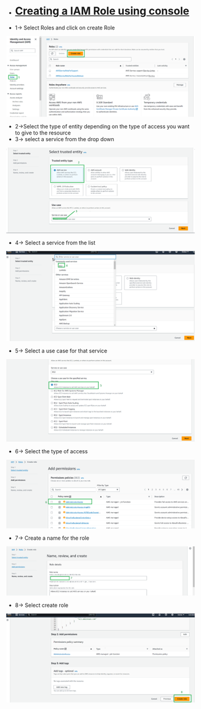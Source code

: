 * # <ins>Creating a IAM  Role using console<ins>

* 1-> Select Roles and click on create Role

![alt text](images/17.png)

* 2->Select the type of entity depending on the type of access you want to give to the resource
* 3-> select a service from the drop down

![alt text](images/18.png)

* 4-> Select a service from the list

![alt text](images/19.png)

* 5-> Select a use case for that service

![alt text](images/20.png)

* 6-> Select the type of access

![alt text](images/21.png)

* 7-> Create a name for the role

![alt text](images/22.png)

* 8-> Select create role

![alt text](images/23.png)